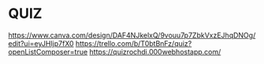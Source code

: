 # QUIZ
https://www.canva.com/design/DAF4NJkelxQ/9vouu7p7ZbkVxzEJhqDNOg/edit?ui=eyJHIjp7fX0
https://trello.com/b/T0btBnFz/quiz?openListComposer=true
https://quizrochdi.000webhostapp.com/
